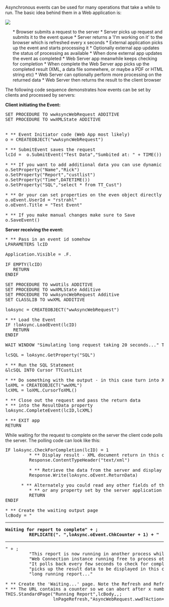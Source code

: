 ﻿Asynchronous events can be used for many operations that take a while to run. The basic idea behind them in a Web application is:

![](IMAGES%5CMISC%5CASYNC.JPG)
<ol>
* Browser submits a request to the server
* Server picks up request and submits it to the event queue
* Server returns a 'I'm working on it' to the browser which is refreshed every x seconds
* External application picks up the event and starts processing it
* Optionally external app updates the status of processing as available
* When done external app updates the event as completed
* Web Server app meanwhile keeps checking for completion 
* When complete the Web Server app picks up the completed result (XML, a data file somewhere, or maybe a PDF or HTML string etc)
* Web Server can optionally perform more processing on the returned data
* Web Server then returns the result to the client browser
</ol>


The following code sequence demonstrates how events
can be set by clients and processed by servers:

**Client initiating the Event:**  
<pre>SET PROCEDURE TO wwAsyncWebRequest ADDITIVE
SET PROCEDURE TO wwXMLState ADDITIVE


* ** Event Initiator code (Web App most likely)
o = CREATEOBJECT("wwAsyncWebRequest")

* ** SubmitEvent saves the request
lcId =  o.SubmitEvent("Test Data","Sumbited at: " + TIME())

* ** If you want to add additional data you can use dynamic properties
o.SetProperty("Name","Rick")
o.SetProperty("Report","custlist")
o.SetProperty("Time",DATETIME())
o.SetProperty("SQL","select * from TT_Cust")

* ** Or your can set properties on the even object directly
o.oEvent.UserId = "rstrahl"
o.oEvent.Title = "Test Event"

* ** If you make manual changes make sure to Save
o.SaveEvent()
</pre>

**Server receiving the event:**  
<pre>* ** Pass in an event id somehow
LPARAMETERS lcID

Application.Visible = .F.

IF EMPTY(lcID)
   RETURN
ENDIF

SET PROCEDURE TO wwUtils ADDITIVE
SET PROCEDURE TO wwXMLState Additive
SET PROCEDURE TO wwAsyncWebRequest Additive
SET CLASSLIB TO wwXML ADDITIVE

loAsync = CREATEOBJECT("wwAsyncWebRequest")

* ** Load the Event
IF !loAsync.LoadEvent(lcID)
   RETURN
ENDIF   

WAIT WINDOW "Simulating long request taking 20 seconds..." TIMEOUT 20

lcSQL = loAsync.GetProperty("SQL")

* ** Run the SQL Statement
&lcSQL INTO Cursor TTCustList

* ** Do something with the output - in this case turn into XML
loXML = CREATEOBJECT("wwXML")
lcXML = loXML.CursorToXML()

* ** Close out the request and pass the return data
* ** into the ResultData property
loAsync.CompleteEvent(lcID,lcXML)

* ** EXIT app
RETURN
</pre>


While waiting for the request to complete on the server the client code polls the server. The polling code can look like this:

<pre>IF loAsync.CheckForCompletion(lcID) = 1
         * ** Display result - XML document return in this case
         Response.ContentTypeHeader("text/xml")

         * ** Retrieve the data from the server and display as XML
         Response.Write(loAsync.oEvent.ReturnData)

	  * ** Alternately you could read any other fields of the oEvent object
         * ** or any property set by the server application with GetProperty()
         RETURN
ENDIF
     
* ** Create the waiting output page
lcBody = "<hr><b>Waiting for report to complete" + ;
         REPLICATE(". ",loAsync.oEvent.ChkCounter + 1) + "</b><hr><p>" + ;
         "This report is now running in another process while leaving the "  +;
         "Web Connection instance running free to process other requests. " + ;
         "It polls back every few seconds to check for completion and when done " +;
         "picks up the result data to be displayed in this case a simulated " + ;
         "long running report..."

* ** Create the 'Waiting...' page. Note the Refresh and Refresh URL parameters
* ** The URL contains a counter so we can abort after x number of tries.
THIS.StandardPage("Running Report",lcBody,,;
                  lnPageRefresh,"AsyncWebRequest.wwd?Action=Check&RequestId=" + lcId)

</pre>
